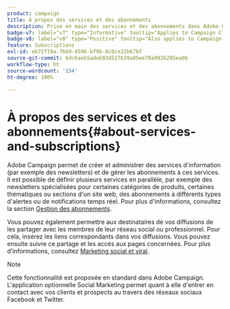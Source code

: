 ```yaml
---
product: campaign
title: À propos des services et des abonnements
description: Prise en main des services et des abonnements dans Adobe Campaign
badge-v7: label="v7" type="Informative" tooltip="Applies to Campaign Classic v7"
badge-v8: label="v8" type="Positive" tooltip="Also applies to Campaign v8"
feature: Subscriptions
exl-id: eb72f19a-7669-4596-bf9b-8c0ce22b67bf
source-git-commit: 6dc6aeb5adeb82d527b39a05ee70a9926205ea0b
workflow-type: ht
source-wordcount: '154'
ht-degree: 100%

---
```


# À propos des services et des abonnements{#about-services-and-subscriptions}



Adobe Campaign permet de créer et administrer des services d&#39;information (par exemple des newsletters) et de gérer les abonnements à ces services. Il est possible de définir plusieurs services en parallèle, par exemple des newsletters spécialisées pour certaines catégories de produits, certaines thématiques ou sections d&#39;un site web, des abonnements à différents types d&#39;alertes ou de notifications temps réel. Pour plus d&#39;informations, consultez la section [Gestion des abonnements](managing-subscriptions.md).

Vous pouvez également permettre aux destinataires de vos diffusions de les partager avec les membres de leur réseau social ou professionnel. Pour cela, insérez les liens correspondants dans vos diffusions. Vous pouvez ensuite suivre ce partage et les accès aux pages concernées. Pour plus d’informations, consultez [Marketing social et viral](viral-and-social-marketing.md).

>[!NOTE]
>
>Cette fonctionnalité est proposée en standard dans Adobe Campaign. L&#39;application optionnelle Social Marketing permet quant à elle d&#39;entrer en contact avec vos clients et prospects au travers des réseaux sociaux Facebook et Twitter.
